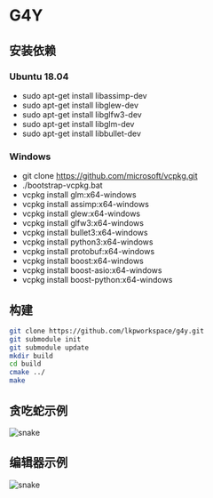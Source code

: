 # G4Y

## 安装依赖

### Ubuntu 18.04
- sudo apt-get install libassimp-dev
- sudo apt-get install libglew-dev
- sudo apt-get install libglfw3-dev
- sudo apt-get install libglm-dev
- sudo apt-get install libbullet-dev

### Windows
- git clone https://github.com/microsoft/vcpkg.git
- ./bootstrap-vcpkg.bat
- vcpkg install glm:x64-windows
- vcpkg install assimp:x64-windows
- vcpkg install glew:x64-windows
- vcpkg install glfw3:x64-windows
- vcpkg install bullet3:x64-windows
- vcpkg install python3:x64-windows
- vcpkg install protobuf:x64-windows
- vcpkg install boost:x64-windows
- vcpkg install boost-asio:x64-windows
- vcpkg install boost-python:x64-windows

## 构建

```sh
git clone https://github.com/lkpworkspace/g4y.git
git submodule init
git submodule update
mkdir build
cd build
cmake ../
make 
```

## 贪吃蛇示例
![snake](https://github.com/lkpworkspace/demo/blob/master/pics/snake.gif)

## 编辑器示例
![snake](https://github.com/lkpworkspace/demo/blob/master/pics/editor.gif)


